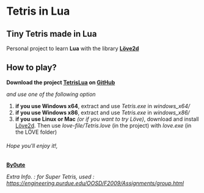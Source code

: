 # Tetris in Lua

## Tiny Tetris made in Lua
Personal project to learn **Lua** with the library [**Löve2d**](https://love2d.org/)

## How to play?
**Download the project [TetrisLua](https://github.com/By0ute/TetrisLua/archive/master.zip) on [GitHub](https://github.com/)**

*and use one of the following option*

1. **if you use Windows x64**, extract and use *Tetris.exe* in *windows_x64/*
2. **if you use Windows x86**, extract and use *Tetris.exe* in *windows_x86/*
3. **if you use Linux or Mac** *(or if you want to try Löve)*, download and install [Löve2d](https://love2d.org/). Then use *love-file/Tetris.love* (in the project) with *love.exe* (in the LÖVE folder)




###### *Hope you'll enjoy it!*,
[**By0ute**](https://github.com/By0ute)


*Extra Info. : for Super Tetris, used : https://engineering.purdue.edu/OOSD/F2009/Assignments/group.html*